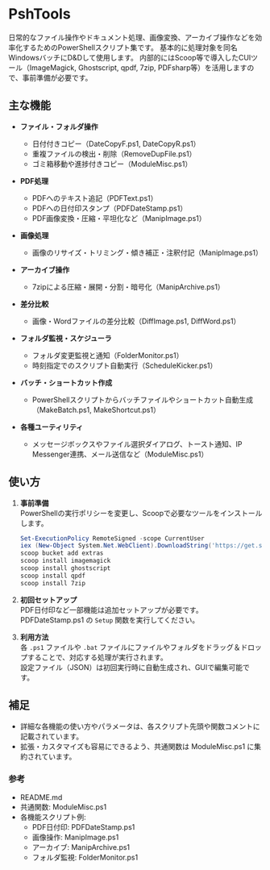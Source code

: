 # PshTools

日常的なファイル操作やドキュメント処理、画像変換、アーカイブ操作などを効率化するためのPowerShellスクリプト集です。
基本的に処理対象を同名WindowsバッチにD&Dして使用します。
内部的にはScoop等で導入したCUIツール（ImageMagick, Ghostscript, qpdf, 7zip, PDFsharp等）を活用しますので、事前準備が必要です。

## 主な機能

- **ファイル・フォルダ操作**
    - 日付付きコピー（DateCopyF.ps1, DateCopyR.ps1）
    - 重複ファイルの検出・削除（RemoveDupFile.ps1）
    - ゴミ箱移動や進捗付きコピー（ModuleMisc.ps1）

- **PDF処理**
    - PDFへのテキスト追記（PDFText.ps1）
    - PDFへの日付印スタンプ（PDFDateStamp.ps1）
    - PDF画像変換・圧縮・平坦化など（ManipImage.ps1）

- **画像処理**
    - 画像のリサイズ・トリミング・傾き補正・注釈付記（ManipImage.ps1）

- **アーカイブ操作**
    - 7zipによる圧縮・展開・分割・暗号化（ManipArchive.ps1）

- **差分比較**
    - 画像・Wordファイルの差分比較（DiffImage.ps1, DiffWord.ps1）

- **フォルダ監視・スケジューラ**
    - フォルダ変更監視と通知（FolderMonitor.ps1）
    - 時刻指定でのスクリプト自動実行（ScheduleKicker.ps1）

- **バッチ・ショートカット作成**
    - PowerShellスクリプトからバッチファイルやショートカット自動生成（MakeBatch.ps1, MakeShortcut.ps1）

- **各種ユーティリティ**
    - メッセージボックスやファイル選択ダイアログ、トースト通知、IP Messenger連携、メール送信など（ModuleMisc.ps1）

## 使い方

1. **事前準備**  
   PowerShellの実行ポリシーを変更し、Scoopで必要なツールをインストールします。

   ```powershell
   Set-ExecutionPolicy RemoteSigned -scope CurrentUser
   iex (New-Object System.Net.WebClient).DownloadString('https://get.scoop.sh')
   scoop bucket add extras
   scoop install imagemagick
   scoop install ghostscript
   scoop install qpdf
   scoop install 7zip
   ```

2. **初回セットアップ**  
   PDF日付印など一部機能は追加セットアップが必要です。  
   PDFDateStamp.ps1 の `Setup` 関数を実行してください。

3. **利用方法**  
   各 `.ps1` ファイルや `.bat` ファイルにファイルやフォルダをドラッグ＆ドロップすることで、対応する処理が実行されます。  
   設定ファイル（JSON）は初回実行時に自動生成され、GUIで編集可能です。

## 補足

- 詳細な各機能の使い方やパラメータは、各スクリプト先頭や関数コメントに記載されています。
- 拡張・カスタマイズも容易にできるよう、共通関数は ModuleMisc.ps1 に集約されています。

### 参考
- README.md
- 共通関数: ModuleMisc.ps1
- 各機能スクリプト例:  
    - PDF日付印: PDFDateStamp.ps1  
    - 画像操作: ManipImage.ps1  
    - アーカイブ: ManipArchive.ps1  
    - フォルダ監視: FolderMonitor.ps1  
